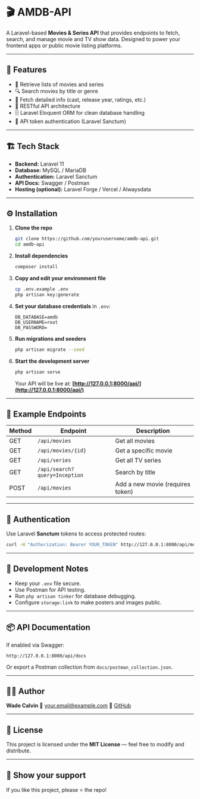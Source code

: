 # 🎬 AMDB-API

A Laravel-based **Movies & Series API** that provides endpoints to fetch, search, and manage movie and TV show data. Designed to power your frontend apps or public movie listing platforms.

---

## 🚀 Features

* 🎥 Retrieve lists of movies and series
* 🔍 Search movies by title or genre
* 🧾 Fetch detailed info (cast, release year, ratings, etc.)
* 🧠 RESTful API architecture
* 🗄️ Laravel Eloquent ORM for clean database handling
* 🔐 API token authentication (Laravel Sanctum)

---

## 🏗️ Tech Stack

* **Backend:** Laravel 11
* **Database:** MySQL / MariaDB
* **Authentication:** Laravel Sanctum
* **API Docs:** Swagger / Postman
* **Hosting (optional):** Laravel Forge / Vercel / Alwaysdata

---

## ⚙️ Installation

1. **Clone the repo**

   ```bash
   git clone https://github.com/yourusername/amdb-api.git
   cd amdb-api
   ```

2. **Install dependencies**

   ```bash
   composer install
   ```

3. **Copy and edit your environment file**

   ```bash
   cp .env.example .env
   php artisan key:generate
   ```

4. **Set your database credentials** in `.env`:

   ```env
   DB_DATABASE=amdb
   DB_USERNAME=root
   DB_PASSWORD=
   ```

5. **Run migrations and seeders**

   ```bash
   php artisan migrate --seed
   ```

6. **Start the development server**

   ```bash
   php artisan serve
   ```

   Your API will be live at: **[http://127.0.0.1:8000/api/](http://127.0.0.1:8000/api/)**

---

## 📡 Example Endpoints

| Method | Endpoint                      | Description                      |
| ------ | ----------------------------- | -------------------------------- |
| GET    | `/api/movies`                 | Get all movies                   |
| GET    | `/api/movies/{id}`            | Get a specific movie             |
| GET    | `/api/series`                 | Get all TV series                |
| GET    | `/api/search?query=Inception` | Search by title                  |
| POST   | `/api/movies`                 | Add a new movie (requires token) |

---

## 🔑 Authentication

Use Laravel **Sanctum** tokens to access protected routes:

```bash
curl -H "Authorization: Bearer YOUR_TOKEN" http://127.0.0.1:8000/api/movies
```

---

## 🧰 Development Notes

* Keep your `.env` file secure.
* Use Postman for API testing.
* Run `php artisan tinker` for database debugging.
* Configure `storage:link` to make posters and images public.

---

## 📦 API Documentation

If enabled via Swagger:

```
http://127.0.0.1:8000/api/docs
```

Or export a Postman collection from `docs/postman_collection.json`.

---

## 🧑‍💻 Author

**Wade Calvin**
📧 [your.email@example.com](mailto:wadecalvin9@gmail.com)
🐙 [GitHub](https://github.com/yourusername)

---

## 📜 License

This project is licensed under the **MIT License** — feel free to modify and distribute.

---

## 🌟 Show your support

If you like this project, please ⭐ the repo!
